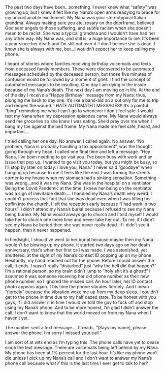 The past two days have been…something. I never knew what “safety” was growing up, but I knew it felt like my Nana’s open arms readying to brace for my uncontainable excitement. My Nana was your stereotypical Italian grandma. Always making sure you ate, rosary on the doorframe, believed God sent angels to those suffering, and subtle racism when she doesn’t mean to be racist. She was a typical grandma and I wouldn’t have had her any other way. My Nana was, and still is, a huge importance to me. It’s been a year since her death and I’m still not over it. I don’t believe she is dead. I know she is always with me, but…I wouldn’t expect her to keep calling my phone. 

I heard of stories where families receiving birthday voicemails and texts from deceased family members. These were discovered to be automated messages scheduled by the deceased person, but those five minutes of confusion would be followed by a moment of grief. I find the concept of automated messages to be insulting. One day I am dying in the inside because of my Nana’s death. The next day I am moving on in life. At the end of the day I receive a “Happy Birthday” message from my Nana; thus, plunging me back to day one. It’s like a band-aid on a cut only for me to trip and reopen the wound. I HATE AUTOMATED MESSAGES!!  It’s a painful “bing” reminding me who I can’t go to whenever I don’t feel safe. I would text my Nana when my depression episodes came. My Nana would always send me groceries so she knew I was eating. She’d pray over me when I bang my toe against the bed frame. My Nana made me feel safe, heard, and important….

I tried calling her one day. No answer. I called again. No answer. “No problem, Nana is probably handling a tax appointment”, was the thought going through my head. I called one final time and left a message. “Hey Nana, I’ve been needing to go visit you. I’ve been busy with work and an issue that pop up. I wanted to go visit you today, but you might be busy, so I’ll stop by later on today. I love you, Nana.” I never said “goodbye” when hanging up because to me it feels like the end. I was turning the streets corner to my house when my stomach had a sinking sensation. Something was wrong…and it was my Nana. She was in the hospital on a ventilator. Being the Covid Pandemic at the time, I knew her being on the ventilator was a sign of inevitable death…. I handled my Nana’s death very weird. I couldn’t process that fact that she was dead even when I was lifting her coffin into the church. I left the reception early because “I had work in two hours”. I didn’t attend my Nana’s burial because I refused to see my Nana being buried. My Nana would always go to church and I told myself I would take her to church one more time and never take her out. To me, if I didn’t see my Nana be buried then she was never really dead. If I didn’t see it happen, then it never happened. 

In hindsight, I should’ve went to her burial because maybe then my Nana wouldn’t be blowing up my phone. It started two days ago on her death anniversary, that’s when her first call was made. I was astonished, yet shuttered, at the sight of my Nana’s contact ID popping up on my phone. Hesitantly, my hand reached out for the phone. Before I could answer the call, it ends. I wasn’t really “disturbed” just “why the hell did that happen?” I’m a rational person, so my brain didn’t jump to “holy shit it’s a ghost!” I assumed it was someone receiving her old phone number as their new phone number, so I ignored the missed call. An hour later, her ID contact photo appears again. This time the phone vibrates fiercely. And I mean “fiercely” because the vibration woke me up from my deep sleep. I couldn’t get to the phone in time due to my half dazed state. To be honest with you guys, if I did answer it in time I would’ve told the guy to fuck off and stop using my Nana’s phone. And to be more honest, I’m glad I didn’t answer the call. I don’t want to know that the world moved on from my Nana when I haven’t yet. 

The number sent a text message…. It reads, “[Says my name], please answer the phone. I’m sorry I missed your call.” 

I am sort of at wits end as I’m typing this. The phone calls have yet to cease since the text message. There are voicemails being left behind by my Nana. My phone has been at 1% percent for the last hour. It’s like my phone won’t die unless I pick up my Nana’s call and I don’t want to answer my Nana’s phone call because what if this is the last time I ever get to talk to her? 